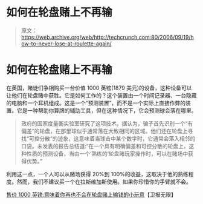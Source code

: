# 如何在轮盘赌上不再输

> 原文：<https://web.archive.org/web/http://techcrunch.com:80/2006/09/19/how-to-never-lose-at-roulette-again/>

# 如何在轮盘赌上不再输

在英国，赌徒们争相购买一台价值 1000 英镑(1879 美元)的设备，这种设备可以让他们在轮盘赌中获胜。它是如何工作的？这个装置由一个时间记录器、一台隐藏的电脑和一个耳机组成。这是一个“预测装置”，而不是一个实际上直接作弊的装置。它是一种帮助你算牌的辅助工具，但在这种情况下，它会预测球会落在哪里。

> 政府的国家度量衡实验室研究了这项技术。据认为，骗子首先识别一个“有偏差”的轮盘，在那里球似乎通常落在大致相同的区域。他们还在轮盘上寻找“可控分散”的迹象，这意味着当球击中某个数字时，它通常会落入相邻的口袋。未发表的报告总结道:“在一个具有明确偏差和可控分散的轮盘上，这种性质的预测设备，当由一个‘熟练的’轮盘赌玩家操作时，可以在赌场中获得优势。”

利用这一点，一个人可以从赌场获得 20%到 100%的收益，这取决于他的熟练程度。然而，我们不建议买一个在拉斯维加斯使用。如果你珍惜你的手臂就不会。

[售价 1000 英镑:意味着你再也不会在轮盘赌上输钱的小玩意](https://web.archive.org/web/20201124141719/http://www.guardian.co.uk/gambling/story/0,,1873910,00.html)【卫报无限】